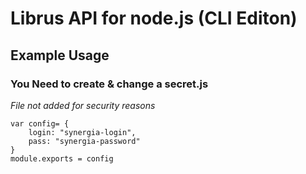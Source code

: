 # Librus API for node.js (CLI Editon)

## Example Usage

### You Need to create & change a secret.js
*File not added for security reasons*
```
var config= {
    login: "synergia-login",
    pass: "synergia-password"
}
module.exports = config
```
